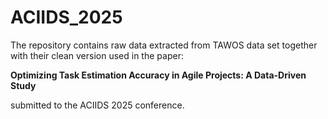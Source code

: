 # ACIIDS_2025

The repository contains raw data extracted from TAWOS data set together with their clean version used in the paper:

**Optimizing Task Estimation Accuracy in Agile Projects: A Data-Driven Study**

submitted to the ACIIDS 2025 conference.
